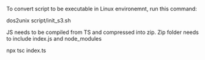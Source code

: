 To convert script to be executable in Linux environemnt, run this command:

dos2unix script/init_s3.sh

JS needs to be compiled from TS and compressed into zip. Zip folder needs to include index.js and node_modules

npx tsc index.ts
